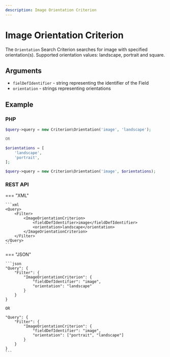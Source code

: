 ```yaml
---
description: Image Orientation Criterion
---
```


# Image Orientation Criterion

The `Orientation` Search Criterion searches for image with specified orientation(s).
Supported orientation values: landscape, portrait and square.

## Arguments

- `fielDefIdentifier` - string representing the identifier of the Field
- `orientation` - strings representing orientations

## Example

### PHP

``` php
$query->query = new Criterion\Orientation('image', 'landscape');

OR

$orientations = [
    'landscape',
    'portrait',
];

$query->query = new Criterion\Orientation('image', $orientations);
```

### REST API

=== "XML"

    ```xml
    <Query>
        <Filter>
            <ImageOrientationCriterion>
                <fieldDefIdentifier>image</fieldDefIdentifier>
                <orientation>landscape</orientation>
            </ImageOrientationCriterion>
        </Filter>
    </Query>
    ```

=== "JSON"

    ```json
    "Query": {
        "Filter": {
            "ImageOrientationCriterion": {
                "fieldDefIdentifier": "image",
                "orientation": "landscape"
            }
        }
    }

    OR
    
    "Query": {
        "Filter": {
            "ImageOrientationCriterion": {
                "fieldDefIdentifier": "image",
                "orientation": ["portrait", "landscape"]
            }
        }
    }
    ```